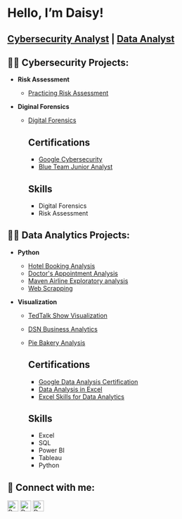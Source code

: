 
<h1>Hello, I’m Daisy! <br/><h2><a href=https://github.com/cyberqueendaisy>Cybersecurity Analyst</a> | <a href=https://www.linkedin.com/in/daisydicksonhart/>Data Analyst</a></h2>

<h2>👨‍💻 Cybersecurity Projects:</h2>

- <b> Risk Assessment </b>

  - [Practicing Risk Assessment](https://github.com/cyberqueendaisy/riskassessment)
- <b> Diginal Forensics </b>
  - [Digital Forensics](https://github.com/cyberqueendaisy/cybersecurity/tree/main/Digital%20Forensics)
    <h2> Certifications </h2>
    
      - [Google Cybersecurity](https://drive.google.com/file/d/1TiOOj_hv_OVq4TpH9Twmsrlcb41YSOcj/view?usp=drivesdk)
      - [Blue Team Junior Analyst](https://drive.google.com/file/d/1NRGx8x6J2d7FTZiCuqATYQq67-rrzU-q/view?usp=drivesdk)

     <h2> Skills </h2>
     
      - Digital Forensics 
      - Risk Assessment 


<h2>👨‍💻 Data Analytics Projects:</h2>

- <b> Python </b>

  - [Hotel Booking Analysis](https://github.com/daisydicksonhart/Data-Analysis/blob/main/Hotel%20Booking.ipynb)
  - [Doctor's Appointment Analysis](https://github.com/daisydicksonhart/Data-Analysis/blob/main/Doctor's%20Appointment.ipynb)
  - [Maven Airline Exploratory analysis](https://github.com/daisydicksonhart/Data-Analysis/blob/main/Maven_Airline%20(1).ipynb)
  - [Web Scrapping](https://github.com/daisydicksonhart/Data-Analysis/blob/main/Web%20Scrapping.ipynb)
- <b> Visualization </b>

  - [TedTalk Show Visualization](https://drive.google.com/file/d/1rdurNhTBPckYt81wDyLg82wkto3Kdx55/view?usp=drivesdk)
  - [DSN Business Analytics](https://drive.google.com/file/d/1rfZPqn0EvmQfxmhlOIn9bqjPz2ak6mgF/view?usp=drivesdk)
  - [Pie Bakery Analysis](https://drive.google.com/file/d/1rXIYlc1E90cuzqISS1epJj_oX1DthxMZ/view?usp=drivesdk)
    
    <h2> Certifications </h2>

      - [Google Data Analysis Certification](https://drive.google.com/file/d/1-qy5ypflmLZz7AehgYbRDmuf_5N1uqc0/view?usp=drive_link)
      - [Data Analysis in Excel](https://drive.google.com/file/d/1Vw7uVaeoxk_q5HEM06xFL3Gd9sxnUwph/view?usp=sharing)
      - [Excel Skills for Data Analytics](https://drive.google.com/file/d/102_W4L7ARElSyWlvSn5l2PGuN_1bcvhb/view?usp=sharing)
        
     <h2> Skills </h2>
      
      - Excel
      - SQL
      - Power BI
      - Tableau
      - Python
    
      


<h2> 🤳 Connect with me:</h2>

[<img align="center" alt="Dee | YouTube" width="25px" src="https://cdn.jsdelivr.net/npm/simple-icons@v3/icons/youtube.svg" />][youtube]
[<img align="center" alt="Dee | Twitter" width="25px" src="https://cdn.jsdelivr.net/npm/simple-icons@v3/icons/twitter.svg" />][twitter]
[<img align="center" alt="Daisy | LinkedIn" width="25px" src="https://cdn.jsdelivr.net/npm/simple-icons@v3/icons/linkedin.svg" />][linkedin]


[twitter]: https://twitter.com/dee
[youtube]: https://www.youtube.com/c/cyberqueen
[linkedin]: https://linkedin.com/in/daisydicksonhart
